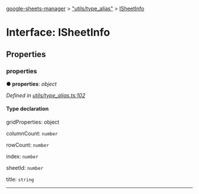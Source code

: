 [google-sheets-manager](../README.md) > ["utils/type_alias"](../modules/_utils_type_alias_.md) > [ISheetInfo](../interfaces/_utils_type_alias_.isheetinfo.md)



# Interface: ISheetInfo


## Properties
<a id="properties"></a>

###  properties

**●  properties**:  *object* 

*Defined in [utils/type_alias.ts:102](https://github.com/AbdelrahmanRamadan/google-sheets-manager/blob/06574e0/src/utils/type_alias.ts#L102)*


#### Type declaration


gridProperties: object





columnCount: `number`



rowCount: `number`




index: `number`



sheetId: `number`



title: `string`






___


